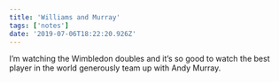 ```yaml
---
title: 'Williams and Murray'
tags: ['notes'] 
date: '2019-07-06T18:22:20.926Z'
---
```

I’m watching the Wimbledon doubles and it’s so good to watch the best player in the world generously team up with Andy Murray.
